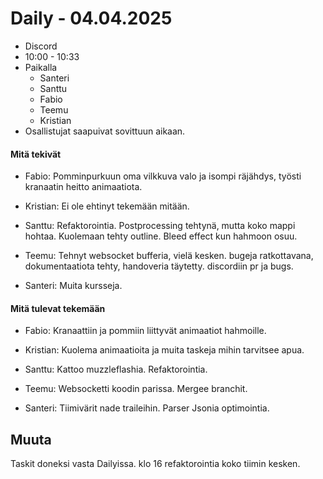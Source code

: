 # Daily - 04.04.2025

- Discord
- 10:00 - 10:33
- Paikalla
	- Santeri
	- Santtu
	- Fabio
	- Teemu
  - Kristian
- Osallistujat saapuivat sovittuun aikaan.


#### Mitä tekivät

- Fabio: Pomminpurkuun oma vilkkuva valo ja isompi räjähdys, työsti kranaatin heitto animaatiota.

- Kristian: Ei ole ehtinyt tekemään mitään.

- Santtu: Refaktorointia. Postprocessing tehtynä, mutta koko mappi hohtaa. Kuolemaan tehty outline. Bleed effect kun hahmoon osuu.

- Teemu: Tehnyt websocket bufferia, vielä kesken. bugeja ratkottavana, dokumentaatiota tehty, handoveria täytetty. discordiin pr ja bugs.

- Santeri: Muita kursseja.

#### Mitä tulevat tekemään

- Fabio: Kranaattiin ja pommiin liittyvät animaatiot hahmoille.

- Kristian: Kuolema animaatioita ja muita taskeja mihin tarvitsee apua.

- Santtu: Kattoo muzzleflashia. Refaktorointia.  

- Teemu: Websocketti koodin parissa. Mergee branchit.

- Santeri: Tiimivärit nade traileihin. Parser Jsonia optimointia.

## Muuta

Taskit doneksi vasta Dailyissa.
klo 16 refaktorointia koko tiimin kesken.
